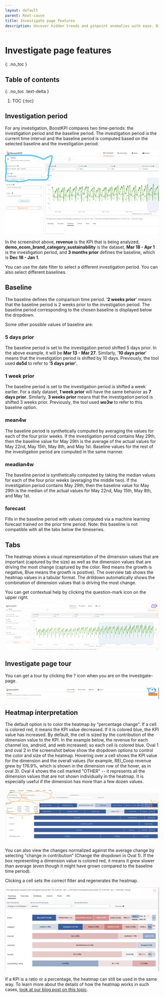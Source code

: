 ```yaml
---
layout: default
parent: Root-cause
title: Investigate page features
description: Uncover hidden trends and pinpoint anomalies with ease. Dive into the Investigate page features -- choose your analysis timeframe, compare against various baselines, decipher the heatmap and KPI heatmap insights, drill down for granular details, and embark on a guided tour to master its potential. This feature exploration empowers you to navigate the Investigate page like a pro, extracting data-driven answers with confidence.
---
```


# Investigate page features
{: .no_toc }

## Table of contents
{: .no_toc .text-delta }

1. TOC
{:toc}

## Investigation period

For any investigation, BoostKPI compares two time-periods: the investigation period and the baseline period. The investigation period is the current time interval and the baseline period is computed based on the selected baseline and the investigation period. 

![Investigation period form on rootcause page](../../images/investigation-period.png)

In the screenshot above, **revenue** is the KPI that is being analyzed, **demo_ecom_brand_category_sustainability** is the dataset, **Mar 18 - Apr 1** is the investigation period, and **3 months prior** defines the baseline, which is **Dec 18 - Jan 1**.

You can use the date filter to select a different investigation period. You can also select different baselines.

## Baseline

The baseline defines the comparison time period. ‘**2 weeks prior**’ means that the baseline period is 2 weeks prior to the investigation period. The baseline period corresponding to the chosen baseline is displayed below the dropdown.

Some other possible values of baseline are:
### 5 days prior
The baseline period is set to the investigation period shifted 5 days prior. 
In the above example, it will be **Mar 13 - Mar 27**. Similarly, ‘**10 days prior**’ means 
that the investigation period is shifted by 10 days. Previously, the tool used **do5d** to refer to '**5 days prior**'.

### 1 week prior
The baseline period is set to the investigation period is shifted a week earlier. 
For a daily dataset, **1 week prior** will have the same behavior as **7 days prior**. 
Similarly, **3 weeks prior** means that the investigation period is shifted 3 weeks prior. 
Previously, the tool used **wo3w** to refer to this baseline option.

### mean4w
The baseline period is synthetically computed by averaging the values for each of the 
four prior weeks. If the investigation period contains May 29th, then the baseline value 
for May 29th is the average of the actual values for May 22nd, May 15th, May 8th, and May 1st. 
Baseline values for the rest of the investigation period are computed in the same manner.

### meadian4w
The baseline period is synthetically computed by taking the median values for each of the four 
prior weeks (averaging the middle two). If the investigation period contains May 29th, then the 
baseline value for May 29th is the median of the actual values for May 22nd, May 15th, May 8th, 
and May 1st.

### forecast
Fills in the baseline period with values computed via a machine learning forecast trained on 
the prior time period. Note: this baseline is not compatible with all the tabs below the timeseries.


## Tabs

The heatmap shows a visual representation of the dimension values that are important (captured by the size) as well as the dimension values that are driving the most change (captured by the color. Red means the growth is negative, Blue means the growth is positive).
The overview tab shows the heatmap values in a tabular format. 
The drilldown automatically shows the combination of dimension values that is driving the most change.

You can get contextual help by clicking the question-mark icon on the upper right. 

![Tabs contextual help image](../../images/tabs.png)

## Investigate page tour

You can get a tour by clicking the ? icon when you are on the investigate-page.

![Website tour button](../../images/website-tour-button.png)

## Heatmap interpretation

The default option is to color the heatmap by “percentage change". If a cell is
colored red, it means the KPI value decreased. If it is colored blue, the KPI
value has increased. By default, the cell is sized by the contribution of the
dimension value to the KPI. In the example below, the revenue for each channel
ios, android, and web increased; so each cell is colored blue. Oval 1 and oval
2 in the screenshot below show the dropdown options to control the color and size
of the heatmap. Hovering over a cell shows the KPI value for the dimension and
the overall values (for example, REI_Coop revenue grew by 176.9%, which is
shown in the dimension row of the hover, as in oval 3). Oval 4 shows the cell
marked "OTHER" -- it represents all the dimension values that are not shown
individually in the heatmap. It is especially useful if the dimension has more
than a few dozen values. 

![Heatmap colored by percentage change](../../images/heatmap_percentage_help.jpg)   

You can also view the changes normalized against the average change by
selecting "change in contribution” (Change the dropdown in Oval 1).  If the box
representing a dimension value is colored red, it means it grew slower than
average (even though it might have grown compared to the baseline time period).

Clicking a cell sets the correct filter and regenerates the heatmap. 

![Heatmap image](../../images/heatmap.png)


If a KPI is a ratio or a percentage, the heatmap can still be used in the same
way. To learn more about the details of how the heatmap works in such cases,
[look at our blog post on this topic](https://blog.boostkpi.com/Derived-metric-heatmap/).
